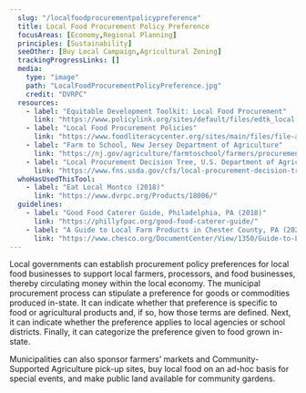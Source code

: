 ```yaml
---
  slug: "/localfoodprocurementpolicypreference"
  title: Local Food Procurement Policy Preference
  focusAreas: [Economy,Regional Planning]
  principles: [Sustainability]
  seeOther: [Buy Local Campaign,Agricultural Zoning]
  trackingProgressLinks: []
  media: 
    type: "image"
    path: "LocalFoodProcurementPolicyPreference.jpg"
    credit: "DVRPC"
  resources: 
    - label: "Equitable Development Toolkit: Local Food Procurement"
      link: "https://www.policylink.org/sites/default/files/edtk_local-food-procurement.pdf"
    - label: "Local Food Procurement Policies"
      link: "https://www.foodliteracycenter.org/sites/main/files/file-attachments/procurement.pdf"
    - label: "Farm to School, New Jersey Department of Agriculture"
      link: "https://nj.gov/agriculture/farmtoschool/farmers/procurement/"
    - label: "​​Local Procurement Decision Tree, U.S. Department of Agriculture"
      link: "https://www.fns.usda.gov/cfs/local-procurement-decision-tree"
  whoHasUsedThisTool: 
    - label: "Eat Local Montco (2018)"
      link: "https://www.dvrpc.org/Products/18006/"
  guidelines: 
    - label: "Good Food Caterer Guide, Philadelphia, PA (2018)"
      link: "https://phillyfpac.org/good-food-caterer-guide/"
    - label: "A Guide to Local Farm Products in Chester County, PA (2020)"
      link: "https://www.chesco.org/DocumentCenter/View/1350/Guide-to-Local-Farm-Products-2020?bidId="
---
```


Local governments can establish procurement policy preferences for local food businesses to support local farmers, processors, and food businesses, thereby circulating money within the local economy. The municipal procurement process can stipulate a preference for goods or commodities produced in-state. It can indicate whether that preference is specific to food or agricultural products and, if so, how those terms are defined. Next, it can indicate whether the preference applies to local agencies or school districts. Finally, it can categorize the preference given to food grown in-state.

Municipalities can also sponsor farmers’ markets and Community-Supported Agriculture pick-up sites, buy local food on an ad-hoc basis for special events, and make public land available for community gardens.

